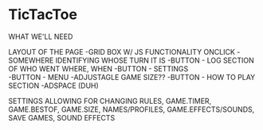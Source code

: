 # TicTacToe

WHAT WE'LL NEED

LAYOUT OF THE PAGE
-GRID BOX W/ JS FUNCTIONALITY ONCLICK
-SOMEWHERE IDENTIFYING WHOSE TURN IT IS
-BUTTON - LOG SECTION OF WHO WENT WHERE, WHEN
-BUTTON - SETTINGS  
-BUTTON - MENU
-ADJUSTAGLE GAME SIZE??
-BUTTON - HOW TO PLAY SECTION
-ADSPACE (DUH)

SETTINGS
ALLOWING FOR CHANGING RULES, GAME.TIMER, GAME.BESTOF, GAME.SIZE, NAMES/PROFILES, GAME.EFFECTS/SOUNDS, SAVE GAMES, SOUND EFFECTS
